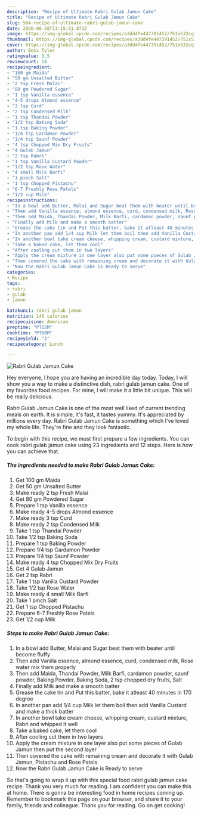 ```yaml
---
description: "Recipe of Ultimate Rabri Gulab Jamun Cake"
title: "Recipe of Ultimate Rabri Gulab Jamun Cake"
slug: 564-recipe-of-ultimate-rabri-gulab-jamun-cake
date: 2020-08-28T13:15:51.871Z
image: https://img-global.cpcdn.com/recipes/a3dd4fe447391452/751x532cq70/rabri-gulab-jamun-cake-recipe-main-photo.jpg
thumbnail: https://img-global.cpcdn.com/recipes/a3dd4fe447391452/751x532cq70/rabri-gulab-jamun-cake-recipe-main-photo.jpg
cover: https://img-global.cpcdn.com/recipes/a3dd4fe447391452/751x532cq70/rabri-gulab-jamun-cake-recipe-main-photo.jpg
author: Bess Tyler
ratingvalue: 3.5
reviewcount: 14
recipeingredient:
- "100 gm Maida"
- "50 gm Unsalted Butter"
- "2 tsp Fresh Malai"
- "80 gm Powdered Sugar"
- "1 tsp Vanilla essence"
- "4-5 drops Almond essence"
- "3 tsp Curd"
- "2 tsp Condensed Milk"
- "1 tsp Thandai Powder"
- "1/2 tsp Baking Soda"
- "1 tsp Baking Powder"
- "1/4 tsp Cardamon Powder"
- "1/4 tsp Saunf Powder"
- "4 tsp Chopped Mix Dry Fruits"
- "4 Gulab Jamun"
- "2 tsp Rabri"
- "1 tsp Vanilla Custard Powder"
- "1/2 tsp Rose Water"
- "4 small Milk Barfi"
- "1 pinch Salt"
- "1 tsp Chopped Pistachu"
- "6-7 Freshly Rose Patels"
- "1/2 cup Milk"
recipeinstructions:
- "In a bowl add Butter, Malai and Sugar beat them with beater until become fluffy"
- "Then add Vanilla essence, almond essence, curd, condensed milk, Rose water mix them properly"
- "Then add Maida, Thandai Powder, Milk Barfi, cardamon powder, saunf powder, Baking Powder, Baking Soda, 2 tsp chopped dry fruits, Salt"
- "Finally add Milk and make a smooth batter"
- "Grease the cake tin and Put this batter, bake it atleast 40 minutes in 170 degree"
- "In another pan add 1/4 cup Milk let them boil then add Vanilla Custard and make a thick batter"
- "In another bowl take cream cheese, whipping cream, custard mixture, Rabri and whipped it well"
- "Take a baked cake, let them cool"
- "After cooling cut them in two layers"
- "Apply the cream mixture in one layer also put some pieces of Gulab Jamun then put the second layer"
- "Then covered the cake with remaining cream and decorate it with Gulab Jamun, Pistachu and Rose Patels"
- "Now the Rabri Gulab Jamun Cake is Ready to serve"
categories:
- Recipe
tags:
- rabri
- gulab
- jamun

katakunci: rabri gulab jamun 
nutrition: 146 calories
recipecuisine: American
preptime: "PT15M"
cooktime: "PT60M"
recipeyield: "2"
recipecategory: Lunch

---
```



![Rabri Gulab Jamun Cake](https://img-global.cpcdn.com/recipes/a3dd4fe447391452/751x532cq70/rabri-gulab-jamun-cake-recipe-main-photo.jpg)

Hey everyone, I hope you are having an incredible day today. Today, I will show you a way to make a distinctive dish, rabri gulab jamun cake. One of my favorites food recipes. For mine, I will make it a little bit unique. This will be really delicious.

Rabri Gulab Jamun Cake is one of the most well liked of current trending meals on earth. It is simple, it's fast, it tastes yummy. It's appreciated by millions every day. Rabri Gulab Jamun Cake is something which I've loved my whole life. They're fine and they look fantastic.




To begin with this recipe, we must first prepare a few ingredients. You can cook rabri gulab jamun cake using 23 ingredients and 12 steps. Here is how you can achieve that.

<!--inarticleads1-->

##### The ingredients needed to make Rabri Gulab Jamun Cake:

1. Get 100 gm Maida
1. Get 50 gm Unsalted Butter
1. Make ready 2 tsp Fresh Malai
1. Get 80 gm Powdered Sugar
1. Prepare 1 tsp Vanilla essence
1. Make ready 4-5 drops Almond essence
1. Make ready 3 tsp Curd
1. Make ready 2 tsp Condensed Milk
1. Take 1 tsp Thandai Powder
1. Take 1/2 tsp Baking Soda
1. Prepare 1 tsp Baking Powder
1. Prepare 1/4 tsp Cardamon Powder
1. Prepare 1/4 tsp Saunf Powder
1. Make ready 4 tsp Chopped Mix Dry Fruits
1. Get 4 Gulab Jamun
1. Get 2 tsp Rabri
1. Take 1 tsp Vanilla Custard Powder
1. Take 1/2 tsp Rose Water
1. Make ready 4 small Milk Barfi
1. Take 1 pinch Salt
1. Get 1 tsp Chopped Pistachu
1. Prepare 6-7 Freshly Rose Patels
1. Get 1/2 cup Milk




<!--inarticleads2-->

##### Steps to make Rabri Gulab Jamun Cake:

1. In a bowl add Butter, Malai and Sugar beat them with beater until become fluffy
1. Then add Vanilla essence, almond essence, curd, condensed milk, Rose water mix them properly
1. Then add Maida, Thandai Powder, Milk Barfi, cardamon powder, saunf powder, Baking Powder, Baking Soda, 2 tsp chopped dry fruits, Salt
1. Finally add Milk and make a smooth batter
1. Grease the cake tin and Put this batter, bake it atleast 40 minutes in 170 degree
1. In another pan add 1/4 cup Milk let them boil then add Vanilla Custard and make a thick batter
1. In another bowl take cream cheese, whipping cream, custard mixture, Rabri and whipped it well
1. Take a baked cake, let them cool
1. After cooling cut them in two layers
1. Apply the cream mixture in one layer also put some pieces of Gulab Jamun then put the second layer
1. Then covered the cake with remaining cream and decorate it with Gulab Jamun, Pistachu and Rose Patels
1. Now the Rabri Gulab Jamun Cake is Ready to serve




So that's going to wrap it up with this special food rabri gulab jamun cake recipe. Thank you very much for reading. I am confident you can make this at home. There is gonna be interesting food in home recipes coming up. Remember to bookmark this page on your browser, and share it to your family, friends and colleague. Thank you for reading. Go on get cooking!
